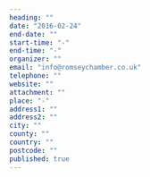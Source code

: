 ```yaml
---
heading: ""
date: "2016-02-24"
end-date: ""
start-time: "-"
end-time: "-"
organizer: ""
email: "info@romseychamber.co.uk"
telephone: ""
website: ""
attachment: ""
place: "-"
address1: ""
address2: ""
city: ""
county: ""
country: ""
postcode: ""
published: true
---
```


